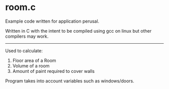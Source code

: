 # room.c

Example code written for application perusal.

Written in C with the intent to be compiled using gcc on linux but other compilers may work.

----

Used to calculate:
1. Floor area of a Room
2. Volume of a room 
3. Amount of paint required to cover walls 

Program takes into account variables such as windows/doors.
